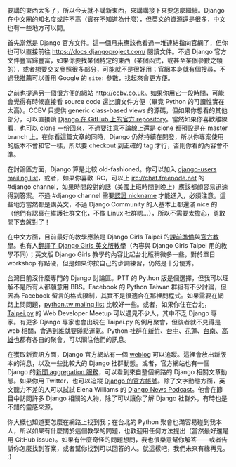 要講的東西太多了，所以今天就不講新東西，來講講接下來要怎麼繼續。Django 在中文圈的知名度或許不高（實在不知道為什麼），但英文的資源還是很多，中文也有一些地方可以問。

首先當然是 Django 官方文件。這一個月來應該也看過一堆連結指向官網了，但你也可以直接前往 <https://docs.djangoproject.com/> 閱讀文件。不過 Django 官方文件豐富歸豐富，如果你要找某個特定的東西（某個函式，或甚至某個參數之類的），或者想要交叉參照很多部分，可能就不是很好用；官網本身就有個搜尋，不過我推薦可以善用 Google 的 `site:` 參數，找起來會更方便。

之前也提過另一個很方便的網站 <http://ccbv.co.uk>。如果你用它一段時間，可能會覺得有時候直接看 source code 還比讀文件方便（畢竟 Python 的可讀性實在太高）。CCBV 只提供 generic class-based views 的源碼，但如果你想看的其他部分，可以直接讀 [Django 在 GitHub 上的官方 repository](https://github.com/django/django/tree/master/django)。當然如果你喜歡離線看，也可以 clone 一份回來，不過要注意不論線上還是 clone 都預設是在 master branch 上。在你看這篇文章的同時，Django 仍然持續在開發，所以你專案使用的版本不會和它一樣，所以要 checkout 到正確的 tag 才行，否則你看的內容會不準。

在討論區方面，Django 算是比較 old-fashioned。你可以加入 [django-users mailing list](https://groups.google.com/forum/#!forum/django-users)，或者，如果你喜歡 IRC，可以上 <irc://chat.freenode.net> 的 #django channel，如果時間段對的話（美國上班時間到晚上）應該都頗容易迅速得到答案。不過 #django channel 需要[認證 nickname](http://epttformosa.conic.me/interaction/irc/ircreg) 才能進入，必須注意。這些地方當然都是講英文，不過 Django Community 的人基本上都還滿 nice 的（他們有認真在維護社群文化，不像 Linux 社群嗯…），所以不需要太擔心，勇敢問下去就對了！

在中文方面，目前最好的教學應該是 Django Girls Taipei 的[課前準備](http://djangogirlstaipei.herokuapp.com/tutorials/)與[官方教學](http://djangogirlstaipei.gitbooks.io/django-girls-taipei-tutorial/)。也有人[翻譯了 Django Girls 英文版教學](http://carolhsu.gitbooks.io/django-girls-tutorial-traditional-chiness/)（內容與 Django Girls Taipei 用的教學不同）；英文版 Django Girls 教學的內容比起台北版稍微多一些，對於單日 workshop 有點硬，但是如果你按自己的步調練習，仍然是十分優秀。

台灣目前沒什麼專門的 Django 討論區。PTT 的 Python 版是個選擇，但我可以理解不是所有人都願意用 BBS。Facebook 的 Python Taiwan 群組有不少討論，但因為 Facebook 留言的格式限制，其實不是很適合在那裡問程式。如果需要在網路上問問題，[python.tw maiing list](https://groups.google.com/forum/#!forum/pythontw) 比較好一些。或者，如果你住在台北，[Taipei.py](http://www.meetup.com/Taipei-py/) 的 Web Developer Meetup 可以遇見不少人，其中不乏 Django 專家。有更多 Django 專家也會出現在 Taipei.py 的例月聚會，但後者就不見得是 web 相關，會遇到誰就要碰點運氣。Python 社群在[新竹](http://www.meetup.com/pythonhug/)、[台中](http://www.meetup.com/Taichung-Python-Meetup/)、[花蓮](http://hualien.python.org.tw)、[台南](http://www.meetup.com/Tainan-py-Python-Tainan-User-Group/)、[高雄](http://kaohsiungpy.kktix.cc)也都有各自的聚會，可以關注他們的訊息。

在獲取新資訊方面，Django 官方網站有一個 [weblog](https://www.djangoproject.com/weblog/) 可以追蹤。這裡會放出新版本的消息，以及一些比較大的 Django 社群動態。或者，官方網站也有一個 Django 的[新聞 aggregation 服務](https://www.djangoproject.com/community/)，可以看到來自整個網路的 Django 相關文章動態。如果你用 Twitter，也可以追蹤 [Django 的官方帳號](https://twitter.com/djangoproject)。除了文字動態方面，英文聽力不差的人可以試試 Elena Williams 的 [Django News Podcast](https://soundcloud.com/elena)。他會在節目中訪問許多 Django 相關的人物，除了可以讓你了解 Django 社群外，有時也是不錯的靈感來源。

你大概也知道要怎麼在網路上找到我；在台北的 Python 聚會也滿容易碰到我本人，所以如果有什麼關於這個教學的問題，也歡迎用任何方法提出（當然最好還是用 GitHub issue）。如果有什麼奇怪的問題想問，我也很樂意幫你解答——或者告訴你怎麼找到答案，或者幫你找到可以回答的人。就這樣吧，我們未來有緣再見。 ;)
